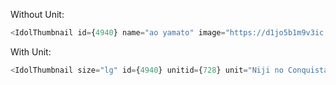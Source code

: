 Without Unit:
```js { "props": { "style": { "width": "150px" } } }
<IdolThumbnail id={4940} name="ao yamato" image="https://d1jo5b1m9v3ic.cloudfront.net/poster/profile/p4940/db7db9f905bfa9d8b69c454d81b922e4-large.jpg" />
```

With Unit:
```js { "props": { "style": { "width": "220px" } } }
<IdolThumbnail size="lg" id={4940} unitid={728} unit="Niji no Conquistador" name="ao yamato" image="https://d1jo5b1m9v3ic.cloudfront.net/poster/profile/p4940/db7db9f905bfa9d8b69c454d81b922e4-large.jpg" />
```